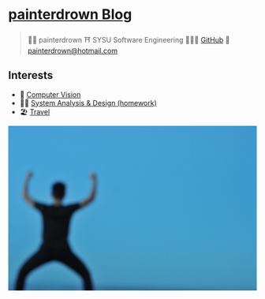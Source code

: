 # [painterdrown Blog](https://painterdrown.github.io)

> 🤴🏻 painterdrown
> ⛩ SYSU Software Engineering
> 👨🏻‍💻 [GitHub](https://github.com/painterdrown)
> 💌 [painterdrown@hotmail.com](mailto:painterdrown@hotmail.com)

## Interests

+ 👀 [Computer Vision](https://painterdrown.github.io/cv)
+ 🤵🏻 [System Analysis & Design (homework)](https://painterdrown.github.io/saad)
+ 🏖 [Travel](https://painterdrown.github.io/travel)

![](index/images/me.jpg)
